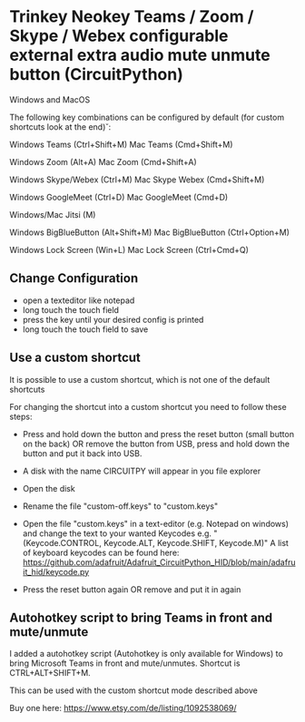 # Trinkey Neokey Teams / Zoom / Skype / Webex configurable external extra audio mute unmute button (CircuitPython)

Windows and MacOS

The following key combinations can be configured by default (for custom shortcuts look at the end)˘:

Windows Teams (Ctrl+Shift+M)
Mac Teams (Cmd+Shift+M)

Windows Zoom (Alt+A)
Mac Zoom (Cmd+Shift+A)

Windows Skype/Webex (Ctrl+M)
Mac Skype Webex (Cmd+Shift+M)

Windows GoogleMeet (Ctrl+D)
Mac GoogleMeet (Cmd+D)

Windows/Mac Jitsi (M)

Windows BigBlueButton (Alt+Shift+M)
Mac BigBlueButton (Ctrl+Option+M)

Windows Lock Screen (Win+L)
Mac Lock Screen (Ctrl+Cmd+Q)



## Change Configuration 
* open a texteditor like notepad
* long touch the touch field
* press the key until your desired config is printed
* long touch the touch field to save


## Use a custom shortcut

It is possible to use a  custom shortcut, which is not one of the default shortcuts

For changing the shortcut into a custom shortcut you need to follow these steps:

* Press and hold down the button and press the reset button (small button on the back) 
  OR 
  remove the button from USB, press and hold down the button and put it back into USB.
  
* A disk with the name CIRCUITPY will appear in you file explorer
* Open the disk
* Rename the file "custom-off.keys" to "custom.keys"
* Open the file "custom.keys" in a text-editor (e.g. Notepad on windows) and change the text to your wanted Keycodes e.g. "(Keycode.CONTROL, Keycode.ALT, Keycode.SHIFT, Keycode.M)"
  A list of keyboard keycodes can be found here: https://github.com/adafruit/Adafruit_CircuitPython_HID/blob/main/adafruit_hid/keycode.py
* Press the reset button again 
  OR 
  remove and put it in again

## Autohotkey script to bring Teams in front and mute/unmute

I added a autohotkey script (Autohotkey is only available for Windows) to bring Microsoft Teams in front and mute/unmutes. Shortcut is CTRL+ALT+SHIFT+M.

This can be used with the custom shortcut mode described above


Buy one here:
https://www.etsy.com/de/listing/1092538069/
